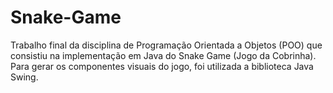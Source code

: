 # Snake-Game
Trabalho final da disciplina de Programação Orientada a Objetos (POO) que consistiu na implementação em Java do Snake Game (Jogo da Cobrinha). Para gerar os componentes visuais do jogo, foi utilizada a biblioteca Java Swing.
